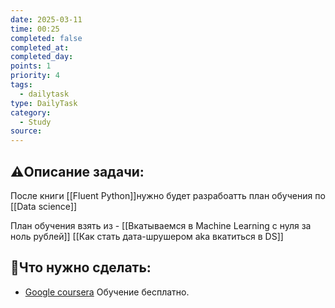 ```yaml
---
date: 2025-03-11
time: 00:25
completed: false
completed_at: 
completed_day: 
points: 1
priority: 4
tags:
  - dailytask
type: DailyTask
category:
  - Study
source:
---
```


## ⚠️Описание задачи:

После книги [[Fluent Python]]нужно будет разрабоатть план обучения по [[Data science]]


План обучения взять из - [[Вкатываемся в Machine Learning с нуля за ноль рублей]]
[[Как стать дата-шрушером aka вкатиться в DS]]



## 📝Что нужно сделать:
- [Google coursera](https://www.coursera.org/learn/foundations-of-data-science/supplement/EDWq9/google-advanced-data-analytics-certificate-overview)
   Обучение бесплатно.

